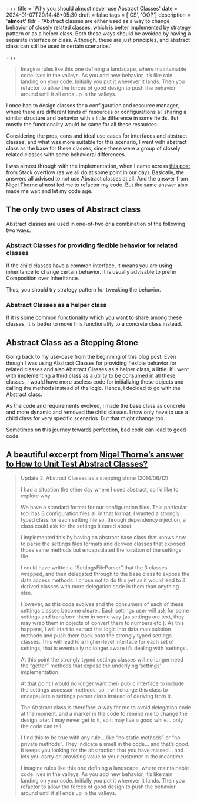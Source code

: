 +++
title = 'Why you should almost never use Abstract Classes'
date = 2024-01-07T20:14:48+05:30
draft = false
tags = ['CS', 'OOP']
description = '**almost**'
tldr = 'Abstract classes are either used as a way to change behavior of closely related classes, which is better implemented by strategy pattern or as a helper class. Both these ways should be avoided by having a separate interface or class. Although, these are just principles, and abstract class can still be used in certain scenarios.'

+++

> Imagine rules like this one defining a landscape, where maintainable code lives in the valleys. As you add new behavior, it’s like rain landing on your code. Initially you put it wherever it lands. Then you refactor to allow the forces of good design to push the behavior around until it all ends up in the valleys.

I once had to design classes for a configuration and resource manager, where there are different kinds of resources or configurations all sharing a similar structure and behavior with a little difference in some fields. But mostly the functionality would be same for all these resources.

Considering the pros, cons and ideal use cases for interfaces and abstract classes; and what was more suitable for this scenario, I went with abstract class as the base for these classes, since these were a group of closely related classes with some behavioral differences.

I was almost through with the implementation, when I came across [this post](https://stackoverflow.com/questions/243274/how-to-unit-test-abstract-classes-extend-with-stubs) from Stack overflow (as we all do at some point in our day). Basically, the answers all advised to not use Abstract classes at all. And the answer from Nigel Thorne almost led me to refactor my code. But the same answer also made me wait and let my code age. 

## The only two uses of Abstract class

Abstract classes are used in one-of-two or a combination of the following two ways.

### Abstract Classes for providing flexible behavior for related classes

If the child classes have a common interface, it means you are using inheritance to change certain behavior. It is usually advisable to prefer Composition over Inheritance.



Thus, you should try strategy pattern for tweaking the behavior.



### Abstract Classes as a helper class


If it is some common functionality which you want to share among these classes, it is better to move this functionality to a concrete class instead.



## Abstract Class as a Stepping Stone

Going back to my use-case from the beginning of this blog post. Even though I was using Abstract Classes for providing flexible behavior for related classes and also Abstract Classes as a helper class, a little. If I went with implementing a third class as a utility to be consumed in all these classes, I would have more useless code for initializing these objects and calling the methods instead of the logic. Hence, I decided to go with the Abstract class.

As the code and requirements evolved, I made the base class as concrete and more dynamic and removed the child classes. I now only have to use a child class for very specific scenarios. But that might change too.

Sometimes on this journey towards perfection, bad code can lead to good code.

## A beautiful excerpt from [Nigel Thorne’s answer to How to Unit Test Abstract Classes?](https://stackoverflow.com/a/2947823/14318926)
> Update 2: Abstract Classes as a stepping stone (2014/06/12)
>
> I had a situation the other day where I used abstract, so I’d like to explore why.
>
> We have a standard format for our configuration files. This particular tool has 3 configuration files all in that format. I wanted a strongly typed class for each setting file so, through dependency injection, a class could ask for the settings it cared about.
>
>I implemented this by having an abstract base class that knows how to parse the settings files formats and derived classes that exposed those same methods but encapsulated the location of the settings file.
>
> I could have written a “SettingsFileParser” that the 3 classes wrapped, and then delegated through to the base class to expose the data access methods. I chose not to do this yet as it would lead to 3 derived classes with more delegation code in them than anything else.
>
>However, as this code evolves and the consumers of each of these settings classes become clearer. Each settings user will ask for some settings and transform them in some way (as settings are text, they may wrap them in objects of convert them to numbers etc.). As this happens, I will start to extract this logic into data manipulation methods and push them back onto the strongly typed settings classes. This will lead to a higher-level interface for each set of settings, that is eventually no longer aware it’s dealing with ‘settings’.
>
>At this point the strongly typed settings classes will no longer need the “getter” methods that expose the underlying ‘settings’ implementation.
>
>At that point I would no longer want their public interface to include the settings accessor methods; so, I will change this class to encapsulate a settings parser class instead of deriving from it.
>
>The Abstract class is therefore: a way for me to avoid delegation code at the moment, and a marker in the code to remind me to change the design later. I may never get to it, so it may live a good while… only the code can tell.
>
>I find this to be true with any rule… like “no static methods” or “no private methods”. They indicate a smell in the code… and that’s good. It keeps you looking for the abstraction that you have missed… and lets you carry on providing value to your customer in the meantime.
>
>I imagine rules like this one defining a landscape, where maintainable code lives in the valleys. As you add new behavior, it’s like rain landing on your code. Initially you put it wherever it lands. Then you refactor to allow the forces of good design to push the behavior around until it all ends up in the valleys.
